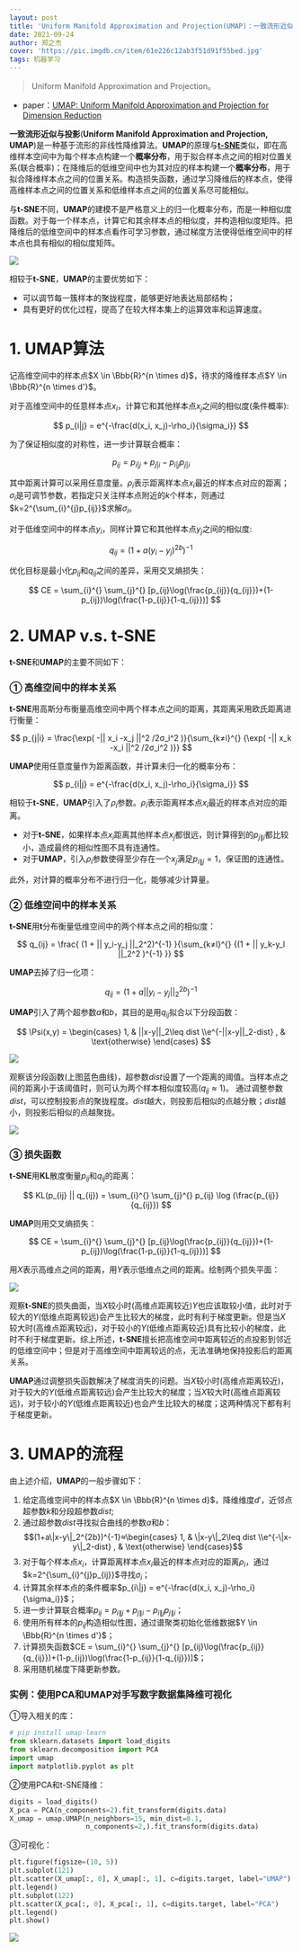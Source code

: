 ```yaml
---
layout: post
title: 'Uniform Manifold Approximation and Projection(UMAP)：一致流形近似与投影'
date: 2021-09-24
author: 郑之杰
cover: 'https://pic.imgdb.cn/item/61e226c12ab3f51d91f55bed.jpg'
tags: 机器学习
---
```


> Uniform Manifold Approximation and Projection。

- paper：[UMAP: Uniform Manifold Approximation and Projection for Dimension Reduction](https://arxiv.org/abs/1802.03426v1)

**一致流形近似与投影**(**Uniform Manifold Approximation and Projection, UMAP**)是一种基于流形的非线性降维算法。**UMAP**的原理与[**t-SNE**](https://0809zheng.github.io/2021/09/23/tsne.html)类似，即在高维样本空间中为每个样本点构建一个**概率分布**，用于拟合样本点之间的相对位置关系(联合概率)；在降维后的低维空间中也为其对应的样本构建一个**概率分布**，用于拟合降维样本点之间的位置关系。构造损失函数，通过学习降维后的样本点，使得高维样本点之间的位置关系和低维样本点之间的位置关系尽可能相似。

与**t-SNE**不同，**UMAP**的建模不是严格意义上的归一化概率分布，而是一种相似度函数。对于每一个样本点，计算它和其余样本点的相似度，并构造相似度矩阵。把降维后的低维空间中的样本点看作可学习参数，通过梯度方法使得低维空间中的样本点也具有相似的相似度矩阵。

![](https://pic.imgdb.cn/item/61e226c12ab3f51d91f55bed.jpg)

相较于**t-SNE**，**UMAP**的主要优势如下：
- 可以调节每一簇样本的聚拢程度，能够更好地表达局部结构；
- 具有更好的优化过程，提高了在较大样本集上的运算效率和运算速度。


# 1. UMAP算法
记高维空间中的样本点$X \in \Bbb{R}^{n \times d}$，待求的降维样本点$Y \in \Bbb{R}^{n \times d'}$。

对于高维空间中的任意样本点$x_i$，计算它和其他样本点$x_j$之间的相似度(条件概率):

$$ p_{i|j} = e^{-\frac{d(x_i, x_j)-\rho_i}{\sigma_i}} $$

为了保证相似度的对称性，进一步计算联合概率：

$$ p_{ij} = p_{i|j}+p_{j|i}-p_{i|j}p_{j|i} $$

其中距离计算可以采用任意度量。$\rho_i$表示距离样本点$x_i$最近的样本点对应的距离；$\sigma_i$是可调节参数，若指定只关注样本点附近的$k$个样本，则通过$k=2^{\sum_{i}^{j}p_{ij}}$求解$\sigma_i$。

对于低维空间中的样本点$y_i$，同样计算它和其他样本点$y_j$之间的相似度:

$$ q_{ij} = (1+a(y_i-y_j)^{2b})^{-1} $$

优化目标是最小化$p_{ij}$和$q_{ij}$之间的差异，采用交叉熵损失：

$$ CE = \sum_{i}^{} \sum_{j}^{} [p_{ij}\log(\frac{p_{ij}}{q_{ij}})+(1-p_{ij})\log(\frac{1-p_{ij}}{1-q_{ij}})] $$

# 2. UMAP v.s. t-SNE

**t-SNE**和**UMAP**的主要不同如下：

### ① 高维空间中的样本关系

**t-SNE**用高斯分布衡量高维空间中两个样本点之间的距离，其距离采用欧氏距离进行衡量：

$$ p_{j|i} = \frac{\exp( -|| x_i -x_j ||^2 /2σ_i^2 )}{\sum_{k≠i}^{} {\exp( -|| x_k -x_i ||^2 /2σ_i^2 )}} $$

**UMAP**使用任意度量作为距离函数，并计算未归一化的概率分布：

$$ p_{i|j} = e^{-\frac{d(x_i, x_j)-\rho_i}{\sigma_i}} $$

相较于**t-SNE**，**UMAP**引入了$\rho_i$参数。$\rho_i$表示距离样本点$x_i$最近的样本点对应的距离。
- 对于**t-SNE**，如果样本点$x_i$距离其他样本点$x_j$都很远，则计算得到的$p_{j\|i}$都比较小，造成最终的相似性图不具有连通性。
- 对于**UMAP**，引入$\rho_i$参数使得至少存在一个$x_j$满足$p_{i\|j}=1$，保证图的连通性。

此外，对计算的概率分布不进行归一化，能够减少计算量。

### ② 低维空间中的样本关系

**t-SNE**用**t**分布衡量低维空间中的两个样本点之间的相似度：

$$ q_{ij} = \frac{ (1 + || y_i-y_j ||_2^2)^{-1} }{\sum_{k≠l}^{} {(1 + || y_k-y_l ||_2^2 )^{-1} }} $$

**UMAP**去掉了归一化项：

$$ q_{ij} = (1+a||y_i-y_j||_2^{2b})^{-1} $$

**UMAP**引入了两个超参数$a$和$b$，其目的是用$q_{ij}$拟合以下分段函数：

$$ \Psi(x,y) = \begin{cases} 1, & ||x-y||_2\leq dist \\e^{-||x-y||_2-dist} , & \text{otherwise} \end{cases} $$

![](https://pic.imgdb.cn/item/61e239b72ab3f51d9103a670.jpg)

观察该分段函数(上图蓝色曲线)，超参数$dist$设置了一个距离的阈值。当样本点之间的距离小于该阈值时，则可认为两个样本相似度较高($q_{ij}≈1$)。
通过调整参数$dist$，可以控制投影点的聚拢程度。$dist$越大，则投影后相似的点越分散；$dist$越小，则投影后相似的点越聚拢。

![](https://pic.imgdb.cn/item/61e238322ab3f51d910234a7.jpg)

### ③ 损失函数

**t-SNE**用**KL**散度衡量$p_{ij}$和$q_{ij}$的距离：

$$ KL(p_{ij} || q_{ij}) = \sum_{i}^{} \sum_{j}^{} p_{ij} \log (\frac{p_{ij}}{q_{ij}}) $$

**UMAP**则用交叉熵损失：

$$ CE = \sum_{i}^{} \sum_{j}^{} [p_{ij}\log(\frac{p_{ij}}{q_{ij}})+(1-p_{ij})\log(\frac{1-p_{ij}}{1-q_{ij}})] $$

用$X$表示高维点之间的距离，用$Y$表示低维点之间的距离。绘制两个损失平面：

![](https://pic.imgdb.cn/item/61e23c112ab3f51d91059705.jpg)


观察**t-SNE**的损失曲面，当$X$较小时(高维点距离较近)$Y$也应该取较小值，此时对于较大的$Y$(低维点距离较远)会产生比较大的梯度，此时有利于梯度更新。但是当$X$较大时(高维点距离较远)，对于较小的$Y$(低维点距离较近)具有比较小的梯度，此时不利于梯度更新。综上所述，**t-SNE**擅长把高维空间中距离较近的点投影到邻近的低维空间中；但是对于高维空间中距离较远的点，无法准确地保持投影后的距离关系。

**UMAP**通过调整损失函数解决了梯度消失的问题。当$X$较小时(高维点距离较近)，对于较大的$Y$(低维点距离较远)会产生比较大的梯度；当$X$较大时(高维点距离较远)，对于较小的$Y$(低维点距离较近)也会产生比较大的梯度；这两种情况下都有利于梯度更新。

# 3. UMAP的流程

由上述介绍，**UMAP**的一般步骤如下：
1. 给定高维空间中的样本点$X \in \Bbb{R}^{n \times d}$，降维维度$d'$，近邻点超参数$k$和分段超参数$dist$;
2. 通过超参数$dist$寻找拟合曲线的参数$a$和$b$：$$(1+a\|x-y\|_2^{2b})^{-1}≈\begin{cases} 1, & \|x-y\|_2\leq dist \\e^{-\|x-y\|_2-dist} , & \text{otherwise} \end{cases}$$
3. 对于每个样本点$x_i$，计算距离样本点$x_i$最近的样本点对应的距离$\rho_i$，通过$k=2^{\sum_{i}^{j}p_{ij}}$寻找$\sigma_i$；
4. 计算其余样本点的条件概率$p_{i\|j} = e^{-\frac{d(x_i, x_j)-\rho_i}{\sigma_i}}$；
5. 进一步计算联合概率$p_{ij} = p_{i\|j}+p_{j\|i}-p_{i\|j}p_{j\|i}$；
6. 使用所有样本的$p_{ij}$构造相似性图，通过谱聚类初始化低维数据$Y \in \Bbb{R}^{n \times d'}$；
7. 计算损失函数$CE = \sum_{i}^{} \sum_{j}^{} [p_{ij}\log(\frac{p_{ij}}{q_{ij}})+(1-p_{ij})\log(\frac{1-p_{ij}}{1-q_{ij}})]$；
8. 采用随机梯度下降更新参数。


### 实例：使用PCA和UMAP对手写数字数据集降维可视化

①导入相关的库：
```python
# pip install umap-learn
from sklearn.datasets import load_digits
from sklearn.decomposition import PCA
import umap
import matplotlib.pyplot as plt
```

②使用PCA和t-SNE降维：
```python
digits = load_digits()
X_pca = PCA(n_components=2).fit_transform(digits.data)
X_umap = umap.UMAP(n_neighbors=15, min_dist=0.1,
                   n_components=2,).fit_transform(digits.data)
```

③可视化：
```python
plt.figure(figsize=(10, 5))
plt.subplot(121)
plt.scatter(X_umap[:, 0], X_umap[:, 1], c=digits.target, label="UMAP")
plt.legend()
plt.subplot(122)
plt.scatter(X_pca[:, 0], X_pca[:, 1], c=digits.target, label="PCA")
plt.legend()
plt.show()
```
![](https://pic.imgdb.cn/item/61e288302ab3f51d914332f8.jpg)

